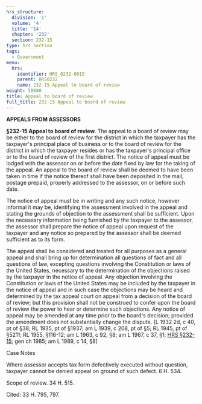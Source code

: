 ```yaml
---
hrs_structure:
  division: '1'
  volume: '4'
  title: '14'
  chapter: '232'
  section: 232-15
type: hrs_section
tags:
  - Government
menu:
  hrs:
    identifier: HRS_0232-0015
    parent: HRS0232
    name: 232-15 Appeal to board of review
weight: 58080
title: Appeal to board of review
full_title: 232-15 Appeal to board of review
---
```

**APPEALS FROM ASSESSORS**

**§232-15 Appeal to board of review.** The appeal to a board of review may be either to the board of review for the district in which the taxpayer has the taxpayer's principal place of business or to the board of review for the district in which the taxpayer resides or has the taxpayer's principal office or to the board of review of the first district. The notice of appeal must be lodged with the assessor on or before the date fixed by law for the taking of the appeal. An appeal to the board of review shall be deemed to have been taken in time if the notice thereof shall have been deposited in the mail, postage prepaid, properly addressed to the assessor, on or before such date.

The notice of appeal must be in writing and any such notice, however informal it may be, identifying the assessment involved in the appeal and stating the grounds of objection to the assessment shall be sufficient. Upon the necessary information being furnished by the taxpayer to the assessor, the assessor shall prepare the notice of appeal upon request of the taxpayer and any notice so prepared by the assessor shall be deemed sufficient as to its form.

The appeal shall be considered and treated for all purposes as a general appeal and shall bring up for determination all questions of fact and all questions of law, excepting questions involving the Constitution or laws of the United States, necessary to the determination of the objections raised by the taxpayer in the notice of appeal. Any objection involving the Constitution or laws of the United States may be included by the taxpayer in the notice of appeal and in such case the objections may be heard and determined by the tax appeal court on appeal from a decision of the board of review; but this provision shall not be construed to confer upon the board of review the power to hear or determine such objections. Any notice of appeal may be amended at any time prior to the board's decision; provided the amendment does not substantially change the dispute. [L 1932 2d, c 40, pt of §38; RL 1935, pt of §1937; am L 1939, c 208, pt of §5; RL 1945, pt of §5211; RL 1955, §116-12; am L 1963, c 92, §8; am L 1967, c 37, §1; [HRS §232-15](/title-14/chapter-232/section-232-15/); gen ch 1985; am L 1989, c 14, §8]

Case Notes

Where assessor accepts tax form defectively executed without question, taxpayer cannot be denied appeal on ground of such defect. 6 H. 534.

Scope of review. 34 H. 515.

Cited: 33 H. 795, 797.